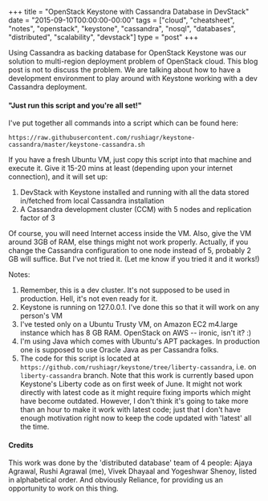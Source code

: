 +++
title = "OpenStack Keystone with Cassandra Database in DevStack"
date = "2015-09-10T00:00:00-00:00"
tags = ["cloud", "cheatsheet", "notes", "openstack", "keystone", "cassandra", "nosql", "databases", "distributed", "scalability", "devstack"]
type = "post"
+++

Using Cassandra as backing database for OpenStack Keystone was our solution
to multi-region deployment problem of OpenStack cloud. This blog post is not
to discuss the problem. We are talking about how to have a development
environment to play around with Keystone working with a dev Cassandra deployment.

#### "Just run this script and you're all set!"
I've put together all commands into a script which can be found here:

    https://raw.githubusercontent.com/rushiagr/keystone-cassandra/master/keystone-cassandra.sh

If you have a fresh Ubuntu VM, just copy this script into that machine and
execute it. Give it 15-20 mins at least (depending upon your internet connection), and it will set up:

1. DevStack with Keystone installed and running with all the data stored in/fetched from local Cassandra installation
2. A Cassandra development cluster (CCM) with 5 nodes and replication factor of 3

Of course, you will need Internet access inside the VM. Also, give the VM around
3GB of RAM, else things might not work properly. Actually, if you change the
Cassandra configuration to one node instead of 5, probably 2 GB will suffice. But I've
not tried it. (Let me know if you tried it and it works!)

Notes:

1. Remember, this is a dev cluster. It's not supposed to be used in production. Hell, it's not even ready for it.
2. Keystone is running on 127.0.0.1. I've done this so that it will work on any person's VM
3. I've tested only on a Ubuntu Trusty VM, on Amazon EC2 m4.large instance which has 8 GB RAM. OpenStack on AWS -- ironic, isn't it? :)
4. I'm using Java which comes with Ubuntu's APT packages. In production one is supposed to use Oracle Java as per Cassandra folks.
5. The code for this script is located at `https://github.com/rushiagr/keystone/tree/liberty-cassandra`, i.e. on `liberty-cassandra` branch. Note that this work is currently based upon Keystone's Liberty code as on first week of June. It might not work directly with latest code as it might require fixing imports which might have become outdated. However, I don't think it's going to take more than an hour to make it work with latest code; just that I don't have enough motivation right now to keep the code updated with 'latest' all the time.

#### Credits
This work was done by the 'distributed database' team of 4 people: Ajaya Agrawal, Rushi Agrawal (me), Vivek Dhayaal and Yogeshwar Shenoy, listed in alphabetical order. And obviously Reliance, for providing us an opportunity to work on this thing.
